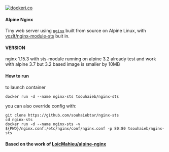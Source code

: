 [![dockeri.co](http://dockeri.co/image/tsouhaieb/nginx-sts)](https://registry.hub.docker.com/tsouhaieb/nginx-sts/)

#### Alpine Nginx

Tiny web server using [`nginx`](http://nginx.org/) built from source on Alpine Linux, with [vozlt/nginx-module-sts](https://github.com/vozlt/nginx-module-sts) buit in.

#### VERSION

nginx 1.15.3 with sts-module running on alpine 3.2
already test and work with alpine 3.7 but 3.2 based image is smaller by 10MB

#### How to run

to launch container
```shell
docker run -d --name nginx-sts tsouhaieb/nginx-sts
```

you can also override config with:
```SH
git clone https://github.com/souhaiebtar/nginx-sts
cd nginx-sts
docker run -d --name nginx-sts -v ${PWD}/nginx.conf:/etc/nginx/conf/nginx.conf -p 80:80 tsouhaieb/nginx-sts
```
  



#### Based on the work of  [LoicMahieu/alpine-nginx](https://github.com/LoicMahieu/alpine-nginx)
